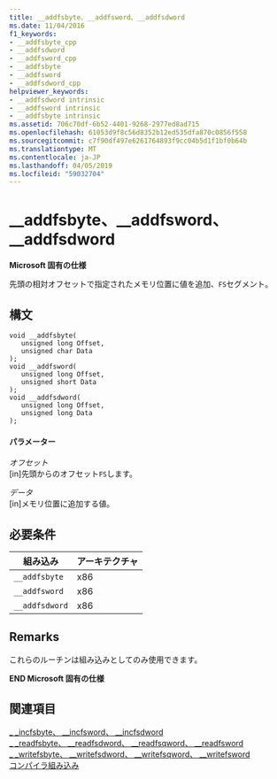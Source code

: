 ```yaml
---
title: __addfsbyte、__addfsword、__addfsdword
ms.date: 11/04/2016
f1_keywords:
- __addfsbyte_cpp
- __addfsdword
- __addfsword_cpp
- __addfsbyte
- __addfsword
- __addfsdword_cpp
helpviewer_keywords:
- __addfsdword intrinsic
- __addfsword intrinsic
- __addfsbyte intrinsic
ms.assetid: 706c70df-6b52-4401-9268-2977ed8ad715
ms.openlocfilehash: 61053d9f8c56d8352b12ed535dfa870c0856f558
ms.sourcegitcommit: c7f90df497e6261764893f9cc04b5d1f1bf0b64b
ms.translationtype: MT
ms.contentlocale: ja-JP
ms.lasthandoff: 04/05/2019
ms.locfileid: "59032704"
---
```

# <a name="addfsbyte-addfsword-addfsdword"></a>__addfsbyte、__addfsword、__addfsdword

**Microsoft 固有の仕様**

先頭の相対オフセットで指定されたメモリ位置に値を追加、`FS`セグメント。

## <a name="syntax"></a>構文

```
void __addfsbyte(
   unsigned long Offset,
   unsigned char Data
);
void __addfsword(
   unsigned long Offset,
   unsigned short Data
);
void __addfsdword(
   unsigned long Offset,
   unsigned long Data
);
```

#### <a name="parameters"></a>パラメーター

*オフセット*<br/>
[in]先頭からのオフセット`FS`します。

*データ*<br/>
[in]メモリ位置に追加する値。

## <a name="requirements"></a>必要条件

|組み込み|アーキテクチャ|
|---------------|------------------|
|`__addfsbyte`|x86|
|`__addfsword`|x86|
|`__addfsdword`|x86|

## <a name="remarks"></a>Remarks

これらのルーチンは組み込みとしてのみ使用できます。

**END Microsoft 固有の仕様**

## <a name="see-also"></a>関連項目

[_ _incfsbyte、 \__incfsword、 \__incfsdword](../intrinsics/incfsbyte-incfsword-incfsdword.md)<br/>
[_ _readfsbyte、 \__readfsdword、 \__readfsqword、 \__readfsword](../intrinsics/readfsbyte-readfsdword-readfsqword-readfsword.md)<br/>
[_ _writefsbyte、 \__writefsdword、 \__writefsqword、 \__writefsword](../intrinsics/writefsbyte-writefsdword-writefsqword-writefsword.md)<br/>
[コンパイラ組み込み](../intrinsics/compiler-intrinsics.md)